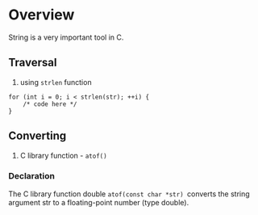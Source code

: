 # Overview

String is a very important tool in C.

## Traversal

1. using `strlen` function

```
for (int i = 0; i < strlen(str); ++i) {
	/* code here */     
}
```

## Converting

1. C library function - `atof()`

### Declaration

The C library function double `atof(const char *str) `converts the string argument str to a floating-point number (type double).
